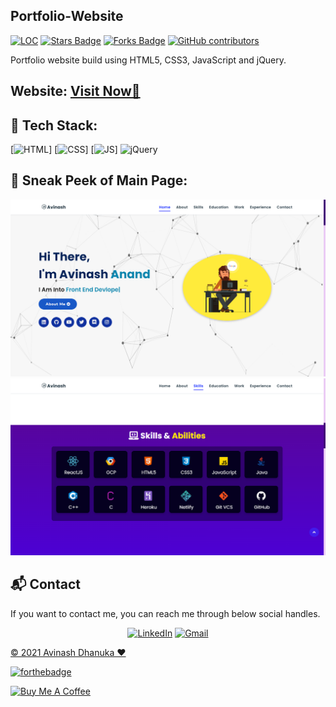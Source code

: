 ## Portfolio-Website

<a href="https://github.com/Avinash-706/Avinash-Portfolio"><img src="https://sloc.xyz/github/AvinashAnand02/Avinash-Portfolio" alt="LOC"/></a>
<a href="https://github.com/Avinash-706/Avinash-Portfolio"><img src="https://img.shields.io/github/stars/AvinashAnand02/Avinash-Portfolio" alt="Stars Badge"/></a>
<a href="https://github.com/Avinash-706/Avinash-Portfolio/network/members"><img src="https://img.shields.io/github/forks/AvinashAnand02/Avinash-Portfolio" alt="Forks Badge"/></a>
<a href="https://github.com/Avinash-706/Avinash-Portfolio/graphs/contributors"><img alt="GitHub contributors" src="https://img.shields.io/github/contributors/AvinashAnand02/Avinash-Portfolio?color=2b9348"></a>

Portfolio website build using HTML5, CSS3, JavaScript and jQuery.

<h2> Website: 
<a href="https://avinash02.netlify.app/" target="_blank">Visit Now🚀</a>
</h2> 

## 📌 Tech Stack:
[![HTML](https://img.shields.io/badge/html5%20-%23E34F26.svg?&style=for-the-badge&logo=html5&logoColor=white)]
[![CSS](https://img.shields.io/badge/css3%20-%231572B6.svg?&style=for-the-badge&logo=css3&logoColor=white)]
[![JS](https://img.shields.io/badge/javascript%20-%23323330.svg?&style=for-the-badge&logo=javascript&logoColor=%23F7DF1E)]
<img alt="jQuery" src="https://img.shields.io/badge/jquery-%230769AD.svg?style=for-the-badge&logo=jquery&logoColor=white"/>

## 📌 Sneak Peek of Main Page:
![mockup720](https://github.com/Avinash-706/Avinash-Portfolio/blob/main/assests/images/Screenshot%20(5).png)
![skillsmockup](https://github.com/Avinash-706/Avinash-Portfolio/blob/main/assests/images/Screenshot%20(6).png)


<h2>📬 Contact</h2>

If you want to contact me, you can reach me through below social handles.

<div align="center">


<a  href="https://www.linkedin.com/in/avinash-dhanuka-57b43824b/" target="_blank"><img alt="LinkedIn" src="https://img.shields.io/badge/linkedin%20-%230077B5.svg?&style=for-the-badge&logo=linkedin&logoColor=white" /></a>
<a href="mailto:avunashdhanuka@gmail.com"><img  alt="Gmail" src="https://img.shields.io/badge/Gmail-D14836?style=for-the-badge&logo=gmail&logoColor=white" />

</div>

© 2021 Avinash Dhanuka ❤️


[![forthebadge](https://forthebadge.com/images/badges/built-with-love.svg)](https://forthebadge.com)

<a href="https://www.buymeacoffee.com/avinash02" target="_blank"><img src="https://cdn.buymeacoffee.com/buttons/v2/default-yellow.png" alt="Buy Me A Coffee" style="height: 45px !important;width: 180px !important;" ></a>
